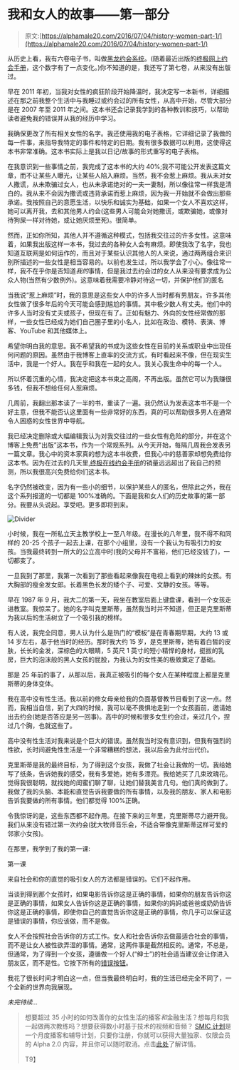 # 我和女人的故事——第一部分

> 原文:[https://alphamale20.com/2016/07/04/history-women-part-1/](https://alphamale20.com/2016/07/04/history-women-part-1/)

从历史上看，我有六卷电子书，叫做[黑龙约会系统](http://www.blackdragonsystem.com/productsservices.html)。(随着最近出版的[终极网上约会手册](http://www.onlinedatingsuccessnow.com)，这个数字有了一点变化。)你不知道的是，我还写了第七卷，从来没有出版过。

早在 2011 年初，当我对女性的疯狂阶段开始降温时，我决定写一本新书，详细描述在那之前我整个生活中与我睡过或约会过的所有女性，从高中开始，尽管大部分是在 2007 年至 2011 年之间。这本书还会记录我学到的各种教训和技巧，以帮助读者避免我的错误并从我的经历中学习。

我确保更改了所有相关女性的名字。我还使用我的电子表格，它详细记录了我做的每一件事，来指导我特定的事件和特定的日期。我有很多数据可以利用，这使得这本书非常准确。这本书实际上是我以日记/故事的形式重写的电子表格。

在我意识到一些事情之前，我完成了这本书的大约 40%;我不可能公开发表这篇文章，而不让某些人曝光，让某些人陷入麻烦。当然，我不会惹上麻烦。我从未对女人撒谎，从未欺骗过女人，也从未承诺绝对的一夫一妻制，所以像往常一样我是清白的。我从来不会因为撒谎或违背承诺而惹上麻烦，因为我一开始就不会做出那些承诺。我按照自己的意愿生活，以快乐和诚实为基础，如果一个女人不喜欢这样，她可以离开我，去和其他男人约会(这些男人可能会对她撒谎，或欺骗她，或像对待狗屎一样对待她，或让她厌烦至死)。很简单。

然而，正如你所知，其他人并不遵循这种模式，包括我交往过的许多女性。这意味着，如果我出版这样一本书，我过去的各种女人会有麻烦。即使我改了名字，我也知道互联网是如何运作的，而且对于某些认识其他人的人来说，通过两两组合来识别所描述的一些女性是相当容易的。以前也发生过，所以我学会了小心。像往常一样，我不在乎你是否知道*我的*事情，但是我过去约会过的女人从来没有要求成为公众人物(当然有少数例外)。这意味着我需要冷静对待这一切，并保护他们的匿名

当我说“惹上麻烦”时，我的意思是这些女人中的许多人当时都有男朋友。许多其他女性做了很多年后的今天可能会感到尴尬的事情。其中极少数人有丈夫。他们中的许多人当时没有丈夫或孩子，但现在有了。正如有魅力、外向的女性经常做的那样，一些女性已经成为她们自己圈子里的小名人，比如在政治、模特、表演、博客、YouTube 和其他媒体上。

希望你明白我的意思。我不希望我的书成为这些女性在目前的关系或职业中出现任何问题的原因。虽然由于我博客上直率的交流方式，有时看起来不像，但在现实生活中，我是一个好人。我在乎和我在一起的女人。我关心我生命中的每一个人。

所以怀着沉重的心情，我决定把这本书束之高阁，不再出版。虽然它可以为我赚很多钱，但我不想给任何人惹麻烦。

几周前，我翻出那本读了一半的书，重读了一遍。我仍然认为发表这本书不是一个好主意，但我不能否认这里面有一些非常好的东西，真的可以帮助很多男人在通常令人困惑的女性世界中导航。

我已经决定删除或大幅编辑我认为对我交往过的一些女性有危险的部分，并在这个博客上免费“出版”这本书，作为一个常规系列。从今天开始，每隔几周我会发表另一篇文章。我心中的资本家真的想为这本书收费，但我心中的慈善家却想免费给你这本书。因为在过去的几天里,[终极在线约会手册](http://www.onlinedatingsuccessnow.com)的销量远远超出了我自己的预测，所以我很高兴免费给你们这本书。

名字仍然被改变，因为有一些小的细节，以保护某些人的匿名，但除此之外，我在这个系列报道的一切都是 100%准确的。下面是我和女人们的历史故事的第一部分。我要从头说起。享受吧。更多即将到来。

![Divider](../Images/a7e49f4246748d10d23b9f8829a0320a.png)

小时候，我在一所私立天主教学校上一至八年级。在漫长的八年里，我不得不和同样的 20-25 个孩子一起去上课，在那个小组里，没有一个我认为有吸引力的女孩。当我最终转到一所大的公立高中时(我的父母并不富裕，他们已经没钱了)，一切都变了。

一旦我到了那里，我第一次看到了那些看起来像我在电视上看到的辣妹的女孩。有大胸部的瘦金发女郎。长着黑色长发的矮个子、可爱、文静的女孩。等等。

早在 1987 年 9 月，我大二的第一天，我坐在教室后面上键盘课，看到一个女孩走进教室。我惊呆了。她的名字叫克里斯蒂，虽然我当时并不知道，但正是克里斯蒂为我以后的生活树立了一个吸引我的榜样。

有人说，我完全同意，男人认为什么是热门的“模板”是在青春期早期，大约 13 或 14 岁左右，基于他当时的经历。那时我大约 15 岁，是克里斯蒂，她有着白皙的皮肤，长长的金发，深棕色的大眼睛，5 英尺 1 英寸的短小精悍的身材，挺拔的乳房，巨大的泡沫般的黑人女孩的屁股，为我认为的女性美的极致奠定了基础。

那是 25 年前的事了，从那以后，我真正被吸引的每个女人在某种程度上都是克里斯蒂的身体变体。

我在高中没有性生活。我以前的修女母亲给我的负面基督教节目看到了这一点。然而，我相当自信，到了大四的时候，我可以毫不畏惧地走到一个女孩面前，邀请她出去约会(她是否答应是另一回事)。高中的时候和很多女生约会过，亲过几个，捏过几个胸，也就这些了。

高中没有性生活对我来说是个巨大的错误。虽然我当时没有意识到，但我有强烈的性欲，长时间避免性生活是一个非常糟糕的想法，我以后会为此付出代价。

克里斯蒂是我的最终目标，为了得到这个女孩，我做了社会让我做的一切。我给她写了纸条，告诉她我的感受，我有多爱她，她有多漂亮。我给她买了几束玫瑰花。觉得我很聪明，就找她的闺蜜们聊了聊，让她们替我美言几句。他们真的做到了。我做了我的头脑、本能和直觉告诉我要做的所有事情，以及我的朋友、家人和电影告诉我要做的所有事情。他们都觉得 100%正确。

令我惊讶的是，这些东西都不起作用。在接下来的三年里，克里斯蒂尽力避开我。我们从来没有错过第一次约会(犹大牧师音乐会，不适合带像克里斯蒂这样可爱的邻家小女孩)。

在那里，我学到了我的第一课:

第一课

来自社会和你的直觉的吸引女人的方法都是错误的。它们不起作用。

当谈到得到那个女孩时，如果电影告诉你这是正确的事情，如果你的朋友告诉你这是正确的事情，如果女人告诉你这是正确的事情，如果你的妈妈或爸爸或奶奶告诉你这是正确的事情，即使你自己的直觉告诉你这是正确的事情，你几乎可以保证这是错误的事情，你应该做，而不是做。

女人不会按照社会告诉你的方式工作。女人和社会告诉你去做最适合社会的事情，而不是让女人被性欲弄湿的事情。通常，这两件事是截然相反的。通常，不总是，但通常，为了得到一个女孩，遵循做一个好人(“绅士”)的社会适当建议会让你进入朋友区，而不是性。它按下所有的[错误按钮](https://blackdragonblog.com/2013/08/01/womens-three-buttons/)。

我花了很长时间才明白这一点，但当我最终明白时，我的生活已经完全不同了，一个全新的世界向我展现。

*未完待续...*

> 想要超过 35 小时的如何改善你的女性生活的播客*和*金融生活？想每月和我一起做两次教练吗？想要获得数小时基于技术的视频和音频？ [SMIC 计划](https://alphamale20.kartra.com/page/vIL17)是一个月度播客和辅导计划，只要你注册，你就可以获得大量独家、仅限会员的 Alpha 2.0 内容，并且你可以随时取消。点击[此处](https://alphamale20.kartra.com/page/vIL17)了解详情。
> 
> T9】